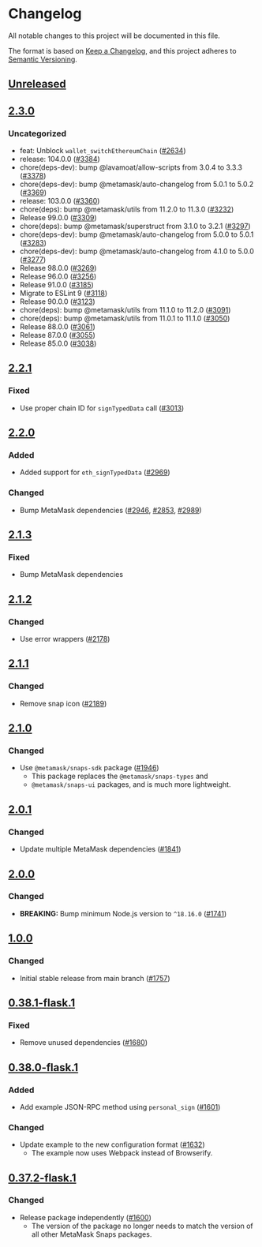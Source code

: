 # Changelog

All notable changes to this project will be documented in this file.

The format is based on [Keep a Changelog](https://keepachangelog.com/en/1.0.0/),
and this project adheres to [Semantic Versioning](https://semver.org/spec/v2.0.0.html).

## [Unreleased]

## [2.3.0]

### Uncategorized

- feat: Unblock `wallet_switchEthereumChain` ([#2634](https://github.com/MetaMask/snaps/pull/2634))
- release: 104.0.0 ([#3384](https://github.com/MetaMask/snaps/pull/3384))
- chore(deps-dev): bump @lavamoat/allow-scripts from 3.0.4 to 3.3.3 ([#3378](https://github.com/MetaMask/snaps/pull/3378))
- chore(deps-dev): bump @metamask/auto-changelog from 5.0.1 to 5.0.2 ([#3369](https://github.com/MetaMask/snaps/pull/3369))
- release: 103.0.0 ([#3360](https://github.com/MetaMask/snaps/pull/3360))
- chore(deps): bump @metamask/utils from 11.2.0 to 11.3.0 ([#3232](https://github.com/MetaMask/snaps/pull/3232))
- Release 99.0.0 ([#3309](https://github.com/MetaMask/snaps/pull/3309))
- chore(deps): bump @metamask/superstruct from 3.1.0 to 3.2.1 ([#3297](https://github.com/MetaMask/snaps/pull/3297))
- chore(deps-dev): bump @metamask/auto-changelog from 5.0.0 to 5.0.1 ([#3283](https://github.com/MetaMask/snaps/pull/3283))
- chore(deps-dev): bump @metamask/auto-changelog from 4.1.0 to 5.0.0 ([#3277](https://github.com/MetaMask/snaps/pull/3277))
- Release 98.0.0 ([#3269](https://github.com/MetaMask/snaps/pull/3269))
- Release 96.0.0 ([#3256](https://github.com/MetaMask/snaps/pull/3256))
- Release 91.0.0 ([#3185](https://github.com/MetaMask/snaps/pull/3185))
- Migrate to ESLint 9 ([#3118](https://github.com/MetaMask/snaps/pull/3118))
- Release 90.0.0 ([#3123](https://github.com/MetaMask/snaps/pull/3123))
- chore(deps): bump @metamask/utils from 11.1.0 to 11.2.0 ([#3091](https://github.com/MetaMask/snaps/pull/3091))
- chore(deps): bump @metamask/utils from 11.0.1 to 11.1.0 ([#3050](https://github.com/MetaMask/snaps/pull/3050))
- Release 88.0.0 ([#3061](https://github.com/MetaMask/snaps/pull/3061))
- Release 87.0.0 ([#3055](https://github.com/MetaMask/snaps/pull/3055))
- Release 85.0.0 ([#3038](https://github.com/MetaMask/snaps/pull/3038))

## [2.2.1]

### Fixed

- Use proper chain ID for `signTypedData` call ([#3013](https://github.com/MetaMask/snaps/pull/3013))

## [2.2.0]

### Added

- Added support for `eth_signTypedData` ([#2969](https://github.com/MetaMask/snaps/pull/2969))

### Changed

- Bump MetaMask dependencies ([#2946](https://github.com/MetaMask/snaps/pull/2946), [#2853](https://github.com/MetaMask/snaps/pull/2853), [#2989](https://github.com/MetaMask/snaps/pull/2989))

## [2.1.3]

### Fixed

- Bump MetaMask dependencies

## [2.1.2]

### Changed

- Use error wrappers ([#2178](https://github.com/MetaMask/snaps/pull/2178))

## [2.1.1]

### Changed

- Remove snap icon ([#2189](https://github.com/MetaMask/snaps/pull/2189))

## [2.1.0]

### Changed

- Use `@metamask/snaps-sdk` package ([#1946](https://github.com/MetaMask/snaps/pull/1946))
  - This package replaces the `@metamask/snaps-types` and
  - `@metamask/snaps-ui` packages, and is much more lightweight.

## [2.0.1]

### Changed

- Update multiple MetaMask dependencies ([#1841](https://github.com/MetaMask/snaps/pull/1841))

## [2.0.0]

### Changed

- **BREAKING:** Bump minimum Node.js version to `^18.16.0` ([#1741](https://github.com/MetaMask/snaps/pull/1741))

## [1.0.0]

### Changed

- Initial stable release from main branch ([#1757](https://github.com/MetaMask/snaps/pull/1757))

## [0.38.1-flask.1]

### Fixed

- Remove unused dependencies ([#1680](https://github.com/MetaMask/snaps/pull/1680))

## [0.38.0-flask.1]

### Added

- Add example JSON-RPC method using `personal_sign` ([#1601](https://github.com/MetaMask/snaps/pull/1601))

### Changed

- Update example to the new configuration format ([#1632](https://github.com/MetaMask/snaps/pull/1632))
  - The example now uses Webpack instead of Browserify.

## [0.37.2-flask.1]

### Changed

- Release package independently ([#1600](https://github.com/MetaMask/snaps/pull/1600))
  - The version of the package no longer needs to match the version of all other
    MetaMask Snaps packages.

[Unreleased]: https://github.com/MetaMask/snaps/compare/@metamask/ethereum-provider-example-snap@2.3.0...HEAD
[2.3.0]: https://github.com/MetaMask/snaps/compare/@metamask/ethereum-provider-example-snap@2.2.1...@metamask/ethereum-provider-example-snap@2.3.0
[2.2.1]: https://github.com/MetaMask/snaps/compare/@metamask/ethereum-provider-example-snap@2.2.0...@metamask/ethereum-provider-example-snap@2.2.1
[2.2.0]: https://github.com/MetaMask/snaps/compare/@metamask/ethereum-provider-example-snap@2.1.3...@metamask/ethereum-provider-example-snap@2.2.0
[2.1.3]: https://github.com/MetaMask/snaps/compare/@metamask/ethereum-provider-example-snap@2.1.2...@metamask/ethereum-provider-example-snap@2.1.3
[2.1.2]: https://github.com/MetaMask/snaps/compare/@metamask/ethereum-provider-example-snap@2.1.1...@metamask/ethereum-provider-example-snap@2.1.2
[2.1.1]: https://github.com/MetaMask/snaps/compare/@metamask/ethereum-provider-example-snap@2.1.0...@metamask/ethereum-provider-example-snap@2.1.1
[2.1.0]: https://github.com/MetaMask/snaps/compare/@metamask/ethereum-provider-example-snap@2.0.1...@metamask/ethereum-provider-example-snap@2.1.0
[2.0.1]: https://github.com/MetaMask/snaps/compare/@metamask/ethereum-provider-example-snap@2.0.0...@metamask/ethereum-provider-example-snap@2.0.1
[2.0.0]: https://github.com/MetaMask/snaps/compare/@metamask/ethereum-provider-example-snap@1.0.0...@metamask/ethereum-provider-example-snap@2.0.0
[1.0.0]: https://github.com/MetaMask/snaps/compare/@metamask/ethereum-provider-example-snap@0.38.1-flask.1...@metamask/ethereum-provider-example-snap@1.0.0
[0.38.1-flask.1]: https://github.com/MetaMask/snaps/compare/@metamask/ethereum-provider-example-snap@0.38.0-flask.1...@metamask/ethereum-provider-example-snap@0.38.1-flask.1
[0.38.0-flask.1]: https://github.com/MetaMask/snaps/compare/@metamask/ethereum-provider-example-snap@0.37.2-flask.1...@metamask/ethereum-provider-example-snap@0.38.0-flask.1
[0.37.2-flask.1]: https://github.com/MetaMask/snaps/releases/tag/@metamask/ethereum-provider-example-snap@0.37.2-flask.1
